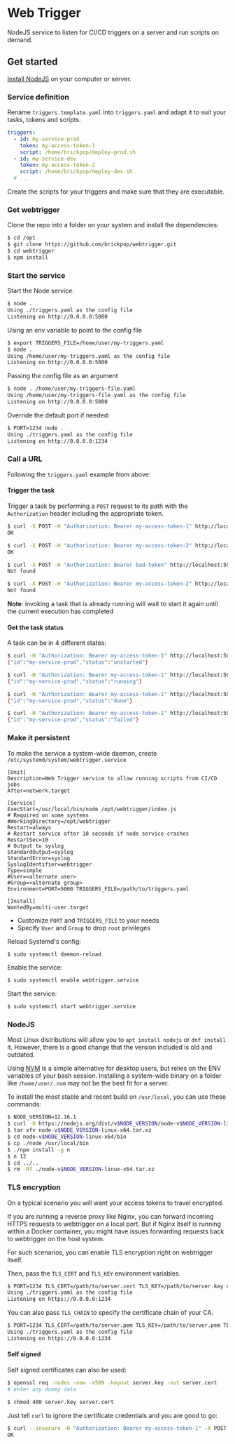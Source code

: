 # Web Trigger

NodeJS service to listen for CI/CD triggers on a server and run scripts on demand.

## Get started

[Install NodeJS](#nodejs) on your computer or server.

### Service definition

Rename `triggers.template.yaml` into `triggers.yaml` and adapt it to suit your tasks, tokens and scripts.

```yaml
triggers:
  - id: my-service-prod
    token: my-access-token-1
    script: /home/brickpop/deploy-prod.sh
  - id: my-service-dev
    token: my-access-token-2
    script: /home/brickpop/deploy-dev.sh
  # ...
```

Create the scripts for your triggers and make sure that they are executable.

### Get webtrigger

Clone the repo into a folder on your system and install the dependencies:

```sh
$ cd /opt
$ git clone https://github.com/brickpop/webtrigger.git
$ cd webtrigger
$ npm install
```

### Start the service

Start the Node service:

```sh
$ node .
Using ./triggers.yaml as the config file
Listening on http://0.0.0.0:5000
```

Using an env variable to point to the config file

```sh
$ export TRIGGERS_FILE=/home/user/my-triggers.yaml
$ node .
Using /home/user/my-triggers.yaml as the config file
Listening on http://0.0.0.0:5000
```

Passing the config file as an argument

```sh
$ node . /home/user/my-triggers-file.yaml
Using /home/user/my-triggers-file.yaml as the config file
Listening on http://0.0.0.0:5000
```

Override the default port if needed:

```sh
$ PORT=1234 node .
Using ./triggers.yaml as the config file
Listening on http://0.0.0.0:1234
```

### Call a URL

Following the `triggers.yaml` example from above:

#### Trigger the task

Trigger a task by performing a `POST` request to its path with the `Authorization` header including the appropriate token.

```sh
$ curl -X POST -H "Authorization: Bearer my-access-token-1" http://localhost:5000/my-service-prod
OK
```

```sh
$ curl -X POST -H "Authorization: Bearer my-access-token-2" http://localhost:5000/my-service-dev
OK
```

```sh
$ curl -X POST -H "Authorization: Bearer bad-token" http://localhost:5000/my-service-dev
Not found
```

```sh
$ curl -X POST -H "Authorization: Bearer my-access-token-2" http://localhost:5000/does-not-exist
Not found
```

**Note**: invoking a task that is already running will wait to start it again until the current execution has completed

#### Get the task status

A task can be in 4 different states:

```sh
$ curl -H "Authorization: Bearer my-access-token-1" http://localhost:5000/my-service-prod
{"id":"my-service-prod","status":"unstarted"}
```

```sh
$ curl -H "Authorization: Bearer my-access-token-1" http://localhost:5000/my-service-prod
{"id":"my-service-prod","status":"running"}
```

```sh
$ curl -H "Authorization: Bearer my-access-token-1" http://localhost:5000/my-service-prod
{"id":"my-service-prod","status":"done"}
```

```sh
$ curl -H "Authorization: Bearer my-access-token-1" http://localhost:5000/my-service-prod
{"id":"my-service-prod","status":"failed"}
```

### Make it persistent

To make the service a system-wide daemon, create `/etc/systemd/system/webtrigger.service`

```
[Unit]
Description=Web Trigger service to allow running scripts from CI/CD jobs
After=network.target

[Service]
ExecStart=/usr/local/bin/node /opt/webtrigger/index.js
# Required on some systems
#WorkingDirectory=/opt/webtrigger
Restart=always
# Restart service after 10 seconds if node service crashes
RestartSec=10
# Output to syslog
StandardOutput=syslog
StandardError=syslog
SyslogIdentifier=webtrigger
Type=simple
#User=<alternate user>
#Group=<alternate group>
Environment=PORT=5000 TRIGGERS_FILE=/path/to/triggers.yaml

[Install]
WantedBy=multi-user.target
```

- Customize `PORT` and `TRIGGERS_FILE` to your needs
- Specify `User` and `Group` to drop `root` privileges

Reload Systemd's config:

```sh
$ sudo systemctl daemon-reload
```

Enable the service:

```sh
$ sudo systemctl enable webtrigger.service
```

Start the service:

```sh
$ sudo systemctl start webtrigger.service
```

### NodeJS

Most Linux distributions will allow you to `apt install nodejs` or `dnf install` it. However, there is a good change that the version included is old and outdated.

Using [NVM](https://github.com/nvm-sh/nvm) is a simple alternative for desktop users, but relies on the ENV variables of your bash session. Installing a system-wide binary on a folder like `/home/user/.nvm` may not be the best fit for a server.

To install the most stable and recent build on `/usr/local`, you can use these commands:

```sh
$ NODE_VERSION=12.16.1
$ curl -O https://nodejs.org/dist/v$NODE_VERSION/node-v$NODE_VERSION-linux-x64.tar.xz
$ tar xfv node-v$NODE_VERSION-linux-x64.tar.xz
$ cd node-v$NODE_VERSION-linux-x64/bin
$ cp ./node /usr/local/bin
$ ./npm install -g n
$ n 12
$ cd ../..
$ rm -Rf ./node-v$NODE_VERSION-linux-x64.tar.xz
```

### TLS encryption

On a typical scenario you will want your access tokens to travel encrypted.

If you are running a reverse proxy like Nginx, you can forward incoming HTTPS requests to webtrigger on a local port. But if Nginx itself is running within a Docker container, you might have issues forwarding requests back to webtrigger on the host system.

For such scenarios, you can enable TLS encryption right on webtrigger itself.

Then, pass the `TLS_CERT` and `TLS_KEY` environment variables. 

```sh
$ PORT=1234 TLS_CERT=/path/to/server.cert TLS_KEY=/path/to/server.key node .
Using ./triggers.yaml as the config file
Listening on https://0.0.0.0:1234
```

You can also pass `TLS_CHAIN` to specify the certificate chain of your CA.

```sh
$ PORT=1234 TLS_CERT=/path/to/server.pem TLS_KEY=/path/to/server.pem TLS_CHAIN=/path/to/chain.pem node .
Using ./triggers.yaml as the config file
Listening on https://0.0.0.0:1234
```

#### Self signed

Self signed certificates can also be used:

```sh
$ openssl req -nodes -new -x509 -keyout server.key -out server.cert
# enter any dummy data

$ chmod 400 server.key server.cert
```

Just tell `curl` to ignore the certificate credentials and you are good to go:

```sh
$ curl --insecure -H "Authorization: Bearer my-access-token-1" -X POST https://my-host:5000/my-service-prod
OK
```
